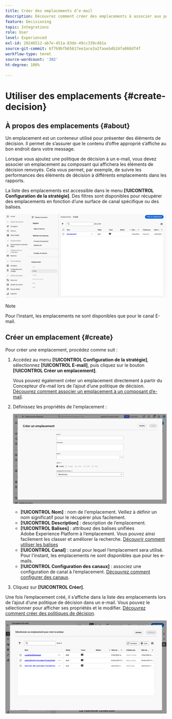 ```yaml
---
title: Créer des emplacements d’e-mail
description: Découvrez comment créer des emplacements à associer aux politiques de décision dans les e-mails.
feature: Decisioning
topic: Integrations
role: User
level: Experienced
exl-id: 20246512-ab7e-451a-83de-49cc339c481a
source-git-commit: 6f7b9bfb65617ee1ace3a2faaebdb24fa068d74f
workflow-type: tm+mt
source-wordcount: '302'
ht-degree: 100%

---
```


# Utiliser des emplacements {#create-decision}

## À propos des emplacements {#about}

Un emplacement est un conteneur utilisé pour présenter des éléments de décision. Il permet de s’assurer que le contenu d’offre approprié s’affiche au bon endroit dans votre message.

Lorsque vous ajoutez une politique de décision à un e-mail, vous devez associer un emplacement au composant qui affichera les éléments de décision renvoyés. Cela vous permet, par exemple, de suivre les performances des éléments de décision à différents emplacements dans les rapports.

La liste des emplacements est accessible dans le menu **[!UICONTROL Configuration de la stratégie]**. Des filtres sont disponibles pour récupérer des emplacements en fonction d’une surface de canal spécifique ou des balises.

![](assets/placements-list.png)

>[!NOTE]
>
>Pour l’instant, les emplacements ne sont disponibles que pour le canal E-mail.

## Créer un emplacement {#create}

Pour créer une emplacement, procédez comme suit :

1. Accédez au menu **[!UICONTROL Configuration de la stratégie]**, sélectionnez **[!UICONTROL E-mail]**, puis cliquez sur le bouton **[!UICONTROL Créer un emplacement]**.

   Vous pouvez également créer un emplacement directement à partir du Concepteur d’e-mail lors de l’ajout d’une politique de décision. [Découvrez comment associer un emplacement à un composant d’e-mail](../experience-decisioning/create-decision.md#save).

1. Définissez les propriétés de l&#39;emplacement :

   ![](assets/placement-create.png)

   * **[!UICONTROL Nom]** : nom de l&#39;emplacement. Veillez à définir un nom significatif pour le récupérer plus facilement.
   * **[!UICONTROL Description]** : description de l’emplacement.
   * **[!UICONTROL Balises]** : attribuez des balises unifiées Adobe Experience Platform à l’emplacement. Vous pouvez ainsi facilement les classer et améliorer la recherche. [Découvrir comment utiliser les balises](../start/search-filter-categorize.md#tags)
   * **[!UICONTROL Canal]** : canal pour lequel l’emplacement sera utilisé. Pour l’instant, les emplacements ne sont disponibles que pour les e-mails.
   * **[!UICONTROL Configuration des canaux]** : associez une configuration de canal à l’emplacement. [Découvrez comment configurer des canaux](../configuration/channel-surfaces.md).

1. Cliquez sur **[!UICONTROL Créer]**.

Une fois l’emplacement créé, il s’affiche dans la liste des emplacements lors de l’ajout d’une politique de décision dans un e-mail. Vous pouvez le sélectionner pour afficher ses propriétés et le modifier. [Découvrez comment créer des politiques de décision](../experience-decisioning/create-decision.md).

![](assets/placement-list.png)
